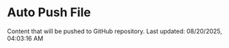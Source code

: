 # Auto Push File

Content that will be pushed to GitHub repository.
Last updated: 08/20/2025, 04:03:16 AM